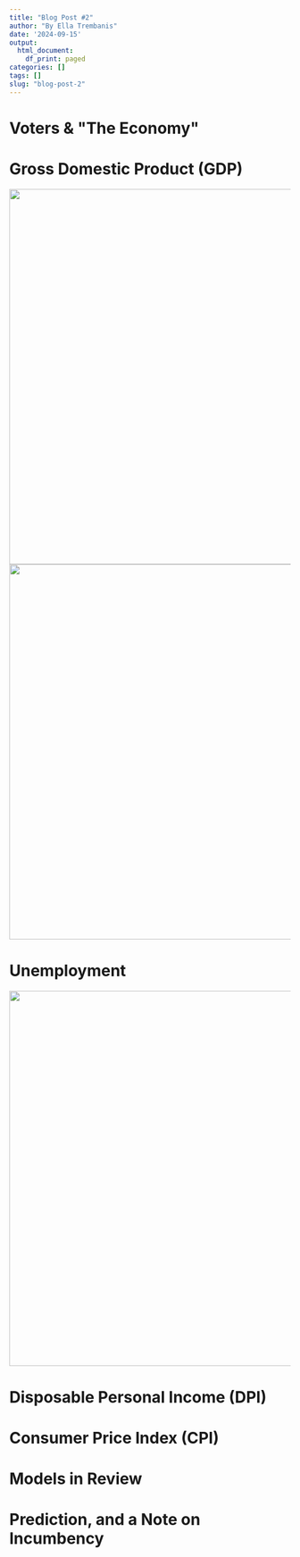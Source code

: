 ```yaml
---
title: "Blog Post #2"
author: "By Ella Trembanis"
date: '2024-09-15'
output:
  html_document:
    df_print: paged
categories: []
tags: []
slug: "blog-post-2"
---
```

# Voters & "The Economy"

# Gross Domestic Product (GDP)





<img src="{{< blogdown/postref >}}index_files/figure-html/fig 1 print-1.png" width="672" />



<img src="{{< blogdown/postref >}}index_files/figure-html/fig 2 print-1.png" width="672" />


# Unemployment



<img src="{{< blogdown/postref >}}index_files/figure-html/fig 3 print-1.png" width="672" />


# Disposable Personal Income (DPI)

# Consumer Price Index (CPI)

# Models in Review



# Prediction, and a Note on Incumbency


